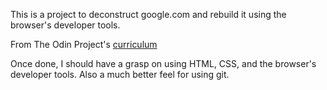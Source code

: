 This is a project to deconstruct google.com and rebuild it using the browser's developer tools.

From The Odin Project's [curriculum](http://www.theodinproject.com/courses/web-development-101/lessons/html-css)

Once done, I should have a grasp on using HTML, CSS, and the browser's developer tools. Also a much better feel for using git.